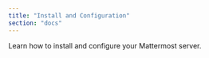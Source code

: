 ```yaml
---
title: "Install and Configuration"
section: "docs"
---
```


Learn how to install and configure your Mattermost server.
